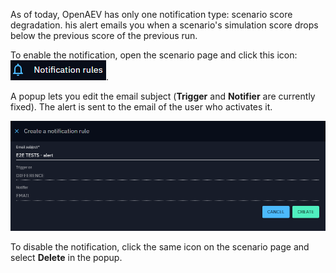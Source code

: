 As of today, OpenAEV has only one notification type: scenario score degradation. his alert emails you when a scenario's simulation score drops below the previous score of the previous run.

To enable the notification, open the scenario page and click this icon: ![Notification Icon](./assets/notification_icon.png).

 A popup lets you edit the email subject (**Trigger** and **Notifier** are currently fixed). The alert is sent to the email of the user who activates it.

![Notification Popup](./assets/notification_popup.png)

To disable the notification, click the same icon on the scenario page and select **Delete** in the popup.
